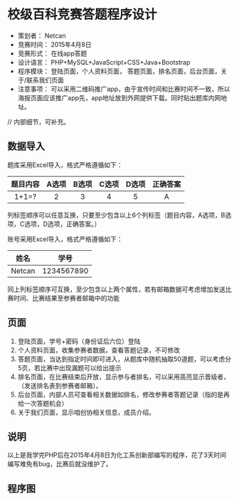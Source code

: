 # 校级百科竞赛答题程序设计
* 策划者： Netcan
* 竞赛时间： 2015年4月8日
* 竞赛形式： 在线app答题
* 设计语言： PHP+MySQL+JavaScript+CSS+Java+Bootstrap
* 程序模块： 登陆页面，个人资料页面， 答题页面，排名页面，后台页面，关于/联系我们页面
* 注意事项： 可以采用二维码推广app，由于宣传时间和比赛时间不一致，所以海报页面应该推广app先，app地址放到外网提供下载。同时贴出题库内网地址。

// 内部细节，可补充。
## 数据导入
题库采用Excel导入，格式严格遵循如下：

题目内容|A选项|B选项|C选项|D选项|正确答案
:-:|:-:|:-:|:-:|:-:|:-:
1+1=?|2|3|4|5|A

列标签顺序可以任意互换，只要至少包含以上6个列标签（题目内容，A选项，B选项，C选项，D选项，正确答案。）

账号采用Excel导入，格式严格遵循如下：

姓名|学号
:-:|:-:
Netcan|1234567890
同上列标签顺序可互换，至少包含以上两个属性，若有邮箱数据可考虑增加发送比赛时间、比赛结果至参赛者邮箱中的功能

## 页面
1. 登陆页面，学号+密码（身份证后六位）登陆
2. 个人资料页面，收集参赛者数据，查看答题记录，不可修改
3. 答题页面，当达到指定时间即可进入，从题库中随机抽取50道题，可以考虑分5页，若比赛中出现漏题可以给出提示
4. 排名页面，在比赛结束后开放，显示参与者排名，可以采用高亮显示晋级者，（发送排名表到参赛者邮箱）。
5. 后台页面，内部人员可查看相关数据如排名，修改参赛者答题记录（指的是再给一次答题机会）
6. 关于我们页面，显示咱创协相关信息，成员介绍。

## 说明
以上是我学完PHP后在2015年4月8日为化工系创新部编写的程序，花了3天时间编写难免有bug，比赛后就没维护了。

## 程序图

